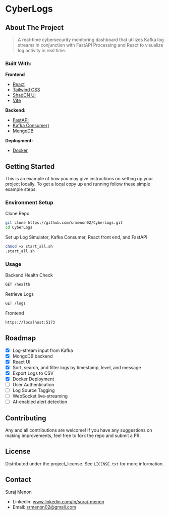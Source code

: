 # CyberLogs
<!-- ABOUT THE PROJECT -->
## About The Project
> A real-time cybersecurity monitoring dashboard that utilizes Kafka log streams in conjunction with FastAPI Processing and React to visualize log activity in real time.

### Built With:

**Frontend**
- [React](https://reactjs.org/)
- [Tailwind CSS](https://tailwindcss.com/)
- [ShadCN UI](https://ui.shadcn.com/)
- [Vite](https://vitejs.dev/)

**Backend:**

- [FastAPI](https://fastapi.tiangolo.com/)
- [Kafka Consumer)](https://docs.confluent.io/)
- [MongoDB](https://motor.readthedocs.io/)

**Deployment:**

- [Docker](https://www.docker.com/)

<!-- GETTING STARTED -->
## Getting Started

This is an example of how you may give instructions on setting up your project locally.
To get a local copy up and running follow these simple example steps.

### Environment Setup
Clone Repo
  ```sh
  git clone https://github.com/srmenon02/CyberLogs.git
  cd CyberLogs
  ```
Set up Log Simulator, Kafka Consumer, React front end, and FastAPI
  ```sh
  chmod +x start_all.sh
  .start_all.sh
  ```
###  Usage
Backend
Health Check
  ```sh
  GET /health
  ```
Retrieve Logs
  ```sh
  GET /logs
  ```

Frontend
  ```sh
  https://localhost:5173
  ```

<!-- ROADMAP -->
## Roadmap

- [X] Log-stream input from Kafka
- [X] MongoDB backend
- [X] React UI
- [X] Sort, search, and filter logs by timestamp, level, and message
- [X] Export Logs to CSV
- [X] Docker Deployment
- [ ] User Authentication
- [ ] Log Source Tagging
- [ ] WebSocket live-streaming
- [ ] AI-enabled alert detection

<!-- CONTRIBUTING -->
## Contributing

Any and all contributions are welcome! If you have any suggestions on making improvements, feel free to fork the repo and submit a PR.

<!-- LICENSE -->
## License

Distributed under the project_license. See `LICENSE.txt` for more information.

<!-- CONTACT -->
## Contact

Suraj Menon 
-  Linkedin: www.linkedin.com/in/suraj-menon
-  Email:  srmenon02@gmail.com

